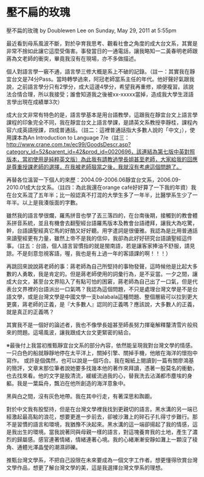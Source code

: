 # 壓不扁的玫瑰

壓不扁的玫瑰
by Doublewen Lee on Sunday, May 29, 2011 at 5:55pm
 
最近看到母系風波不斷，對於孕育我思考、觀看社會之角度的成大台文系，其實是非常不捨如此讓它這麼受傷害。事發當日的一通電話，讓我略知一二黃春明老師跟蔣為文老師的衝突，畢竟我沒有在現場，亦不多做描述。
 
個人對語言學一竅不通，語言學三修大概是系上不破的記錄。（註一：其實我在靜宜台文是74分Pass。當時轉學過來，阿冠老師當系主任的年代。他好聲好氣跟我說，之前語言學分只有2學分，成大這邊4學分，希望我再重修，順便複習。該說法合情合理，所以我接受；誰會知道我之後被xx-xxxxx當掉，造成我大學生涯語言學出現在成績單3次）
 
成大台文非常有特色的是，語言學基本是用台語教學，這跟我在靜宜台文上語言學課程的印象完全不同，我在靜宜台文上語言學課，是請英文系教授李靜桂，課程內容六成英語授課，四成普通話。（註二：這裡普通話指大多數人說的「中文」），使用課本為An Introduction to Language 7/e（註三：http://www.crane.com.tw/ec99/GoodsDescr.asp?category_id=52&parent_id=42&prod_id=0020696，該連結為第七版中英對照版本，當初使用是純粹英文版）為此我有請教過學長姐甚至老師，大家給我的回應是尊重授課老師的選擇，在我被老師狠當之後，我就沒有考慮這個問題了。
 
再替各位溫習一下個人的來歷：2004.09-2006.06靜宜台文系，2006.09-2010.01成大台文系。（註四：為此我還在orange café好好算了一下我的年資）我在台文系混了五年半；比一般認真不打混的大學生多了一年半，比醫學系生少了一年半。以上是我湊版面的字數。
 
 
雖然我的語言學很爛，羅馬拼音也學了丟三落四的，在台南後期，接觸到的教會體系拼音系統，並且有機會去翻聖經台語羅馬版本及教會台語禮拜，讓我大為吃驚，幹，台語讀聖經真它馬的好酷又好好聽。用字遣詞是很優雅。我認為是比用普通話來讀聖經更有力量，雖然上帝不是我的信仰，我卻為此好好研究台語讀聖經這件事。（註五：台語，個人語言習慣指的就是閩南語，若是讓客家捧油不舒服，請見諒。不是刻意忽視客語，喔，我也是有上過一年的客語課的啊！！！）
 
再跳回來說說蔣老師的事：蔣老師為自己所堅持的事物發聲，這時候他是比起大多數的人勇敢，我是肯定的。但是蔣老師使用的詞彙行為，是不妥當。一夕之間，讓成大台文，甚至台文界陷入了有點可怕的困窘，蔣老師為自己出了一口氣，但是代表台文界裡的台語派出一口氣嗎？我認為這個問題，不只是處理台灣文學是不是台語文學，或是台灣文學是中國文學一支balabala這種問題、整個層級可以拉到更大更廣，蔣老師的正義，是『大多數人』認同的正義嗎？應該說，大多數人的正義，就是真正的正義嗎？
 
其實我不是一個好的論述者，我也不像學長姐甚至師長努力揮毫解釋釐清雪片般飛來的問題。這場風波，讓我跟成大台文更緊密的結合。
 
 
 
※最後付上我當初推甄靜宜台文系的部分內容，依然能呈現我對台灣文學的情感。
一只白色的船就靜靜地停在太平洋上，關掉引擎、關掉手機，他敞在海洋的懷抱中寫作。
或許是個偶然，也可以說是一個巧合。我在報紙上閱讀到一篇有關廖鴻基的簡評，文章末那位筆者說她要多找幾本他的著作來拜讀，憑著一股莫名的衝動，也去找來看。他的文字是股清流，緩緩流過我的心，替我洗去沾滿都市塵埃的身軀。我是一葉扁舟，飄泊在他所創造的海洋意象中。  
 
黑與白之間，沒有灰色地帶。我在其中行走，有著深思和踟躕。
 
對於中文我有股堅持，但是在台灣文學裡我找到更親切的語言。黑水溝的另一端已經激起最高點的浪花，想要更進一步前去，卻被沙灘上的碎石子扎得寸步難行。那不是習慣的語言和環境，我猶豫不決起來。黑水溝的這一端卻揚起了我的情感，這是我出生的環境。當我說著同與母親一樣的語言，對這塊養育我的土地，產生了濃烈的歸屬感。感官連著情緒，情緒連著心境。我的心緒漸漸安靜如灘上一顆沒了稜角、通體光澤晶瑩的潮濕卵礫。
 
推甄台灣文學系，不把自己設限在未來要成為一個文字工作者。想更懂得欣賞台灣文學作品，想更了解台灣文學的美，這是我選擇台灣文學系的理想。
